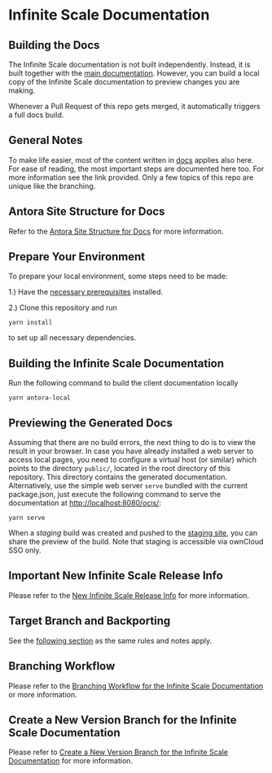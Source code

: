 # Infinite Scale Documentation

## Building the Docs

The Infinite Scale documentation is not built independently. Instead, it is built together with the [main documentation](https://github.com/owncloud/docs/). However, you can build a local copy of the Infinite Scale documentation to preview changes you are making.

Whenever a Pull Request of this repo gets merged, it automatically triggers a full docs build.

## General Notes

To make life easier, most of the content written in [docs](https://github.com/owncloud/docs#readme) applies also here. For ease of reading, the most important steps are documented here too. For more information see the link provided. Only a few topics of this repo are unique like the branching.

## Antora Site Structure for Docs

Refer to the [Antora Site Structure for Docs](https://github.com/owncloud/docs/blob/master/docs/antora-site-structure.md) for more information. 

## Prepare Your Environment

To prepare your local environment, some steps need to be made:

1.) Have the [necessary prerequisites](https://github.com/owncloud/docs/blob/master/docs/build-the-docs.md#install-the-prerequisites) installed.

2.) Clone this repository and run
```
yarn install
```
to set up all necessary dependencies.

## Building the Infinite Scale Documentation

Run the following command to build the client documentation locally

```
yarn antora-local
```

## Previewing the Generated Docs

Assuming that there are no build errors, the next thing to do is to view the result in your browser. In case you have already installed a web server to access local pages, you need to configure a virtual host (or similar) which points to the directory `public/`, located in the root directory of this repository. This directory contains the generated documentation. Alternatively, use the simple web server `serve` bundled with the current package.json, just execute the following command to serve the documentation at [http://localhost:8080/ocis/](http://localhost:8080/ocis/):

```
yarn serve
```

When a *staging* build was created and pushed to the [staging site](https://doc.staging.owncloud.com), you can share the preview of the build. Note that staging is accessible via ownCloud SSO only.

## Important New Infinite Scale Release Info

Please refer to the [New Infinite Scale Release Info](https://github.com/owncloud/docs-ocis/blob/master/docs/new-infinite-scale-release-info.md) for more information.

## Target Branch and Backporting

See the [following section](https://github.com/owncloud/docs#target-branch-and-backporting) as the same rules and notes apply.

## Branching Workflow

Please refer to the [Branching Workflow for the Infinite Scale Documentation](https://github.com/owncloud/docs-ocis/blob/master/docs/the-branching-workflow.md) or more information.

## Create a New Version Branch for the Infinite Scale Documentation

Please refer to [Create a New Version Branch for the Infinite Scale Documentation](https://github.com/owncloud/docs-ocis/blob/master/docs/new-version-branch.md) for more information.
